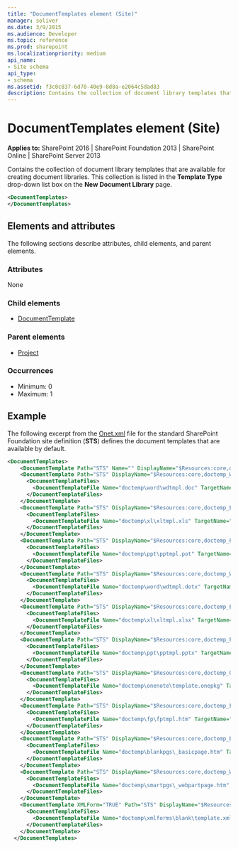 ```yaml
---
title: "DocumentTemplates element (Site)"
manager: soliver
ms.date: 3/9/2015
ms.audience: Developer
ms.topic: reference
ms.prod: sharepoint
ms.localizationpriority: medium
api_name:
- Site schema
api_type:
- schema
ms.assetid: f3c0c837-6d70-40e9-8d8a-e2064c5dad83
description: Contains the collection of document library templates that are available for creating document libraries. 
---
```


# DocumentTemplates element (Site)

**Applies to:** SharePoint 2016 | SharePoint Foundation 2013 | SharePoint Online | SharePoint Server 2013
  
Contains the collection of document library templates that are available for creating document libraries. This collection is listed in the **Template Type** drop-down list box on the **New Document Library** page. 
  
```XML
<DocumentTemplates>
</DocumentTemplates>
```

## Elements and attributes

The following sections describe attributes, child elements, and parent elements.

### Attributes

None
   
### Child elements

- [DocumentTemplate](documenttemplate-element-site.md)
   
### Parent elements

- [Project](project-element-site.md)
   
### Occurrences

- Minimum: 0
- Maximum: 1  
   
## Example

The following excerpt from the [Onet.xml](https://msdn.microsoft.com/library/b99d6657-d9ae-4135-a43c-c58cdfcdc6c1%28Office.15%29.aspx) file for the standard SharePoint Foundation site definition (**STS**) defines the document templates that are available by default.
  
```XML
<DocumentTemplates>
    <DocumentTemplate Path="STS" Name="" DisplayName="$Resources:core,doctemp_None;" Type="100" Default="FALSE" Description="$Resources:core,doctemp_None_Desc;" />
    <DocumentTemplate Path="STS" DisplayName="$Resources:core,doctemp_Word97;" Type="101" Description="$Resources:core,doctemp_Word97_Desc;">
      <DocumentTemplateFiles>
        <DocumentTemplateFile Name="doctemp\word\wdtmpl.doc" TargetName="Forms/template.doc" Default="TRUE" />
      </DocumentTemplateFiles>
    </DocumentTemplate>
    <DocumentTemplate Path="STS" DisplayName="$Resources:core,doctemp_Excel97;" Type="103" Description="$Resources:core,doctemp_Excel97_Desc;">
      <DocumentTemplateFiles>
        <DocumentTemplateFile Name="doctemp\xl\xltmpl.xls" TargetName="Forms/template.xls" Default="TRUE" />
      </DocumentTemplateFiles>
    </DocumentTemplate>
    <DocumentTemplate Path="STS" DisplayName="$Resources:core,doctemp_Powerpoint97;" Type="104" Description="$Resources:core,doctemp_Powerpoint97_Desc;">
      <DocumentTemplateFiles>
        <DocumentTemplateFile Name="doctemp\ppt\pptmpl.pot" TargetName="Forms/template.pot" Default="TRUE" />
      </DocumentTemplateFiles>
    </DocumentTemplate>
    <DocumentTemplate Path="STS" DisplayName="$Resources:core,doctemp_Word;" Type="121" Default="TRUE" Description="$Resources:core,doctemp_Word_Desc;">
      <DocumentTemplateFiles>
        <DocumentTemplateFile Name="doctemp\word\wdtmpl.dotx" TargetName="Forms/template.dotx" Default="TRUE" />
      </DocumentTemplateFiles>
    </DocumentTemplate>
    <DocumentTemplate Path="STS" DisplayName="$Resources:core,doctemp_Excel;" Type="122" Description="$Resources:core,doctemp_Excel_Desc;">
      <DocumentTemplateFiles>
        <DocumentTemplateFile Name="doctemp\xl\xltmpl.xlsx" TargetName="Forms/template.xlsx" Default="TRUE" />
      </DocumentTemplateFiles>
    </DocumentTemplate>
    <DocumentTemplate Path="STS" DisplayName="$Resources:core,doctemp_Powerpoint;" Type="123" Description="$Resources:core,doctemp_Powerpoint_Desc;">
      <DocumentTemplateFiles>
        <DocumentTemplateFile Name="doctemp\ppt\pptmpl.pptx" TargetName="Forms/template.pptx" Default="TRUE" />
      </DocumentTemplateFiles>
    </DocumentTemplate>
    <DocumentTemplate Path="STS" DisplayName="$Resources:core,doctemp_OneNote;" Type="111" Description="$Resources:core,doctemp_OneNote_Desc;">
      <DocumentTemplateFiles>
        <DocumentTemplateFile Name="doctemp\onenote\template.onepkg" TargetName="Forms/template.onepkg" Default="TRUE" />
      </DocumentTemplateFiles>
    </DocumentTemplate>
    <DocumentTemplate Path="STS" DisplayName="$Resources:core,doctemp_FP;" Type="102" Description="$Resources:core,doctemp_FP_Desc;">
      <DocumentTemplateFiles>
        <DocumentTemplateFile Name="doctemp\fp\fptmpl.htm" TargetName="Forms/template.htm" Default="TRUE" />
      </DocumentTemplateFiles>
    </DocumentTemplate>
    <DocumentTemplate Path="STS" DisplayName="$Resources:core,doctemp_BasicPage;" Type="105" Description="$Resources:core,doctemp_BasicPage_Desc;">
      <DocumentTemplateFiles>
        <DocumentTemplateFile Name="doctemp\blankpgs\_basicpage.htm" TargetName="Forms/_basicpage.htm" Default="TRUE" />
      </DocumentTemplateFiles>
    </DocumentTemplate>
    <DocumentTemplate Path="STS" DisplayName="$Resources:core,doctemp_WebPartPage;" Type="106" Description="$Resources:core,doctemp_WebPartPage_Desc;">
      <DocumentTemplateFiles>
        <DocumentTemplateFile Name="doctemp\smartpgs\_webpartpage.htm" TargetName="Forms/_webpartpage.htm" Default="TRUE" />
      </DocumentTemplateFiles>
    </DocumentTemplate>
    <DocumentTemplate XMLForm="TRUE" Path="STS" DisplayName="$Resources:core,doctemp_BlankForm;" Type="1000" Default="TRUE" Description="$Resources:core,doctemp_BlankForm_Desc;">
      <DocumentTemplateFiles>
        <DocumentTemplateFile Name="doctemp\xmlforms\blank\template.xml" TargetName="Forms/template.xml" Default="TRUE" />
      </DocumentTemplateFiles>
    </DocumentTemplate>
  </DocumentTemplates>
```



